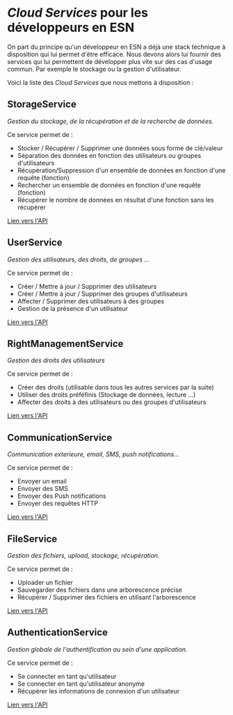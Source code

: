 # _Cloud Services_ pour les développeurs en ESN

On part du principe qu'un développeur en ESN a déjà une stack technique à disposition qui lui permet d'être efficace. Nous devons alors lui fournir des services qui lui permettent de développer plus vite sur des cas d'usage commun. Par exemple le stockage ou la gestion d'utilisateur.

Voici la liste des _Cloud Services_ que nous mettons à disposition :

## StorageService
_Gestion du stockage, de la récupération et de la recherche de données._

Ce service permet de :
- Stocker / Récupérer / Supprimer une données sous forme de clé/valeur
- Séparation des données en fonction des utilisateurs ou groupes d'utilisateurs
- Récupération/Suppression d'un ensemble de données en fonction d'une requête (fonction)
- Rechercher un ensemble de données en fonction d'une requête (fonction)
- Récupérer le nombre de données en résultat d'une fonction sans les récupérer

[Lien vers l'API](./api-storage.md)


## UserService
_Gestion des utilisateurs, des droits, de groupes ..._

Ce service permet de :
- Créer / Mettre à jour / Supprimer des utilisateurs
- Créer / Mettre à jour / Supprimer des groupes d'utilisateurs
- Affecter / Supprimer des utilisateurs à des groupes
- Gestion de la présence d'un utilisateur

[Lien vers l'API](./api-users.md)

## RightManagementService
_Gestion des droits des utilisateurs_

Ce service permet de :
- Créer des droits (utilisable dans tous les autres services par la suite)
- Utiliser des droits préféfinis (Stockage de données, lecture ...)
- Affecter des droits à des utilisateurs ou des groupes d'utilisateurs

[Lien vers l'API](./api-right-management.md)

## CommunicationService
_Communication exterieure, email, SMS, push notifications..._

Ce service permet de :
- Envoyer un email
- Envoyer des SMS
- Envoyer des Push notifications
- Envoyer des requêtes HTTP

[Lien vers l'API](./api-communication.md)

## FileService
_Gestion des fichiers, upload, stockage, récupération._

Ce service permet de :
- Uploader un fichier
- Sauvegarder des fichiers dans une arborescence précise
- Récupérer / Supprimer des fichiers en utilisant l'arborescence

[Lien vers l'API](./api-file.md)

## AuthenticationService
_Gestion globale de l'authentification au sein d'une application._

Ce service permet de :
- Se connecter en tant qu'utilisateur
- Se connecter en tant qu'utilisateur anonyme
- Récupérer les informations de connexion d'un utilisateur

[Lien vers l'API](./api-authentication.md)

